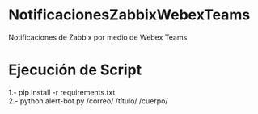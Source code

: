 # NotificacionesZabbixWebexTeams
Notificaciones de Zabbix por medio de Webex Teams



# Ejecución de Script

1.- pip install -r requirements.txt  
2.- python alert-bot.py /correo/ /título/ /cuerpo/
